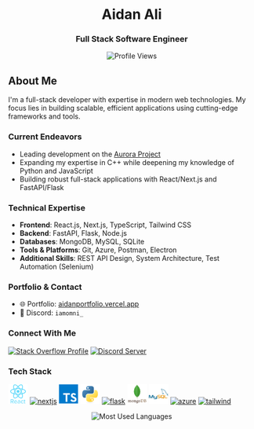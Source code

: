 <h1 align="center">Aidan Ali</h1>
<h3 align="center">Full Stack Software Engineer</h3>

<p align="center">
    <img src="https://komarev.com/ghpvc/?username=AidanAli&label=Profile%20views&color=0e75b6&style=flat" alt="Profile Views" />
</p>

## About Me

I'm a full-stack developer with expertise in modern web technologies. My focus lies in building scalable, efficient applications using cutting-edge frameworks and tools.

### Current Endeavors

- Leading development on the [Aurora Project](https://github.com/omni-aa/Aurora-Project)
- Expanding my expertise in C++ while deepening my knowledge of Python and JavaScript
- Building robust full-stack applications with React/Next.js and FastAPI/Flask

### Technical Expertise

- **Frontend**: React.js, Next.js, TypeScript, Tailwind CSS
- **Backend**: FastAPI, Flask, Node.js
- **Databases**: MongoDB, MySQL, SQLite
- **Tools & Platforms**: Git, Azure, Postman, Electron
- **Additional Skills**: REST API Design, System Architecture, Test Automation (Selenium)

### Portfolio & Contact

- 🌐 Portfolio: [aidanportfolio.vercel.app](https://aidanportfolio.vercel.app/)
- 💬 Discord: `iamomni_`

### Connect With Me

<p align="left">
<a href="https://stackoverflow.com/users/21550947" target="blank"><img align="center" src="https://raw.githubusercontent.com/rahuldkjain/github-profile-readme-generator/master/src/images/icons/Social/stack-overflow.svg" alt="Stack Overflow Profile" height="30" width="40" /></a>
<a href="https://discord.gg/4uq99bAG" target="blank"><img align="center" src="https://raw.githubusercontent.com/rahuldkjain/github-profile-readme-generator/master/src/images/icons/Social/discord.svg" alt="Discord Server" height="30" width="40" /></a>
</p>

### Tech Stack

<p align="left">
<a href="https://reactjs.org/" target="_blank" rel="noreferrer"><img src="https://raw.githubusercontent.com/devicons/devicon/master/icons/react/react-original-wordmark.svg" alt="react" width="40" height="40"/></a>
<a href="https://nextjs.org/" target="_blank" rel="noreferrer"><img src="https://cdn.worldvectorlogo.com/logos/nextjs-2.svg" alt="nextjs" width="40" height="40"/></a>
<a href="https://www.typescriptlang.org/" target="_blank" rel="noreferrer"><img src="https://raw.githubusercontent.com/devicons/devicon/master/icons/typescript/typescript-original.svg" alt="typescript" width="40" height="40"/></a>
<a href="https://www.python.org" target="_blank" rel="noreferrer"><img src="https://raw.githubusercontent.com/devicons/devicon/master/icons/python/python-original.svg" alt="python" width="40" height="40"/></a>
<a href="https://flask.palletsprojects.com/" target="_blank" rel="noreferrer"><img src="https://www.vectorlogo.zone/logos/pocoo_flask/pocoo_flask-icon.svg" alt="flask" width="40" height="40"/></a>
<a href="https://www.mongodb.com/" target="_blank" rel="noreferrer"><img src="https://raw.githubusercontent.com/devicons/devicon/master/icons/mongodb/mongodb-original-wordmark.svg" alt="mongodb" width="40" height="40"/></a>
<a href="https://www.mysql.com/" target="_blank" rel="noreferrer"><img src="https://raw.githubusercontent.com/devicons/devicon/master/icons/mysql/mysql-original-wordmark.svg" alt="mysql" width="40" height="40"/></a>
<a href="https://azure.microsoft.com/" target="_blank" rel="noreferrer"><img src="https://www.vectorlogo.zone/logos/microsoft_azure/microsoft_azure-icon.svg" alt="azure" width="40" height="40"/></a>
<a href="https://tailwindcss.com/" target="_blank" rel="noreferrer"><img src="https://www.vectorlogo.zone/logos/tailwindcss/tailwindcss-icon.svg" alt="tailwind" width="40" height="40"/></a>
</p>

<p align="center">
    <img src="https://github-readme-stats.vercel.app/api/top-langs?username=omni-aa&show_icons=true&locale=en&layout=compact" alt="Most Used Languages" />
</p>
